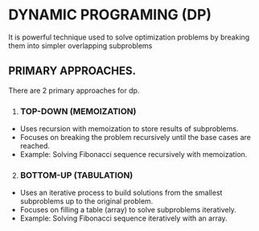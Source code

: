 # DYNAMIC PROGRAMING (DP)

It is powerful technique used to solve optimization problems by breaking them into simpler overlapping subproblems

## PRIMARY APPROACHES.

There are 2 primary approaches for dp.

1. ### TOP-DOWN (MEMOIZATION)

* Uses recursion with memoization to store results of subproblems.
* Focuses on breaking the problem recursively until the base cases are reached.
* Example: Solving Fibonacci sequence recursively with memoization.

2. ### BOTTOM-UP (TABULATION)

* Uses an iterative process to build solutions from the smallest subproblems up to the original problem.
* Focuses on filling a table (array) to solve subproblems iteratively.
* Example: Solving Fibonacci sequence iteratively with an array.